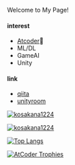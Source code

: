 Welcome to My Page!
#### interest
- [Atcoder](https://atcoder.jp/users/kosakana1224)🐢
- ML/DL
- GameAI
- Unity

#### link
- [qiita](https://qiita.com/kosakana1224)
- [unityroom](https://unityroom.com/users/mle3t1ga6ows0qfpxbh7)

<a href="https://github.com/kosakana1224/kosakana1224/">
    <img src="https://komarev.com/ghpvc/?username=kosakana1224" alt="kosakana1224" />
</a>

[![kosakana1224](https://img.shields.io/endpoint?url=https%3A%2F%2Fatcoder-badges.now.sh%2Fapi%2Fatcoder%2Fjson%2Fkosakana1224)](https://atcoder.jp/users/kosakana1224)

[![Top Langs](https://github-readme-stats.vercel.app/api/top-langs/?username=kaichan1224&theme=vue-dark&show_icons=true&layout=compact)](https://github.com/kaichan1224/github-readme-stats)

[![AtCoder Trophies](https://atcoder-trophies.vercel.app/api/v1/atcoder?username=kosakana1224&theme=radical)](https://github.com/KATO-Hiro/AtCoderTrophies)
